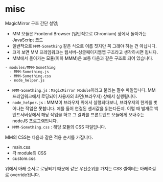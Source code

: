 # misc

MagicMirror 구조 간단 설명;

- MM 모듈은 Frontend Browser (일반적으로 Chromium) 상에서 돌아가는 JavaScript 코드
- 일반적으로 `MMM-Something` 같은 식으로 이름 짓지만 꼭 그래야 하는 건 아닙니다.
- 크게 보면 MM 프레임워크는 웹서버-싱글페이지웹앱 구조라고 생각하시면 됩니다.
- MM에서 돌아가는 모듈(이하 MMM)은 보통 다음과 같은 구조로 되어 있습니다.

```
- modules/MMM-Something
  - MMM-Something.js
  - MMM-Something.css
  - node_helper.js
```

- `MMM-Something.js` : `MagicMirror Module`이라고 불리는 필수 파일입니다. MM 프레임워크에서 로딩되어 사용자의 화면(브라우저) 상에서 실행됩니다.
- `node_helper.js` : MMM이 브라우저 위에서 실행되다보니, 브라우저의 한계를 벗어나는 작업은 못합니다. 예를 들어 연결된 센서값을 읽는다든지. 이럴 때 별개로 백엔드서버상에서 해당 작업을 하고 그 결과를 프론트엔드 모듈에게 보내주는 nodeJS 프로그램입니다.
- `MMM-Something.css` : 해당 모듈의 CSS 파일입니다.



MM의 CSS는 다음과 같은 적용 순서를 가집니다.
- main.css
- 각 module의 CSS
- custom.css

위에서 아래 순서로 로딩되기 때문에 같은 우선순위를 가지는 CSS 셀렉터는 아래쪽걸로 override됩니다.


